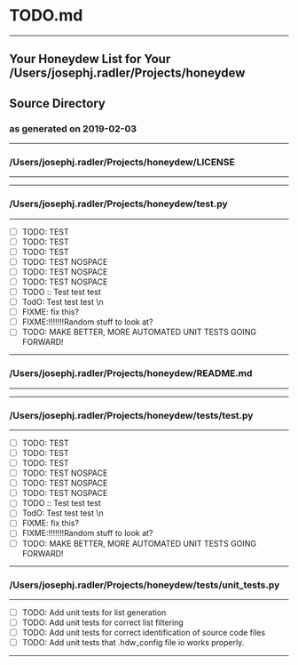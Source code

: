 # TODO.md
---

## Your Honeydew List for Your /Users/josephj.radler/Projects/honeydew
## Source Directory
### as generated on 2019-02-03
---

### /Users/josephj.radler/Projects/honeydew/LICENSE 
---
---
### /Users/josephj.radler/Projects/honeydew/test.py 
---
- [ ] 	 TODO: TEST
- [ ] 	 TODO: TEST
- [ ] 	 TODO: TEST
- [ ] 	TODO: TEST NOSPACE
- [ ] 	TODO: TEST NOSPACE
- [ ] 	TODO: TEST NOSPACE
- [ ] 	 TODO :: Test test test
- [ ] 	 TodO: Test test test \n
- [ ] 	FIXME: fix this?
- [ ] 	FIXME:!!!!!!!Random stuff to look at?
- [ ] 	TODO: MAKE BETTER, MORE AUTOMATED UNIT TESTS GOING FORWARD!
---
### /Users/josephj.radler/Projects/honeydew/README.md 
---
---
### /Users/josephj.radler/Projects/honeydew/tests/test.py 
---
- [ ] 	 TODO: TEST
- [ ] 	 TODO: TEST
- [ ] 	 TODO: TEST
- [ ] 	TODO: TEST NOSPACE
- [ ] 	TODO: TEST NOSPACE
- [ ] 	TODO: TEST NOSPACE
- [ ] 	 TODO :: Test test test
- [ ] 	 TodO: Test test test \n
- [ ] 	FIXME: fix this?
- [ ] 	FIXME:!!!!!!!Random stuff to look at?
- [ ] 	TODO: MAKE BETTER, MORE AUTOMATED UNIT TESTS GOING FORWARD!
---
### /Users/josephj.radler/Projects/honeydew/tests/unit_tests.py 
---
- [ ] 	TODO: Add unit tests for list generation
- [ ] 	TODO: Add unit tests for correct list filtering
- [ ] 	TODO: Add unit tests for correct identification of source code files
- [ ] 	TODO: Add unit tests that .hdw_config file io works properly.
---
